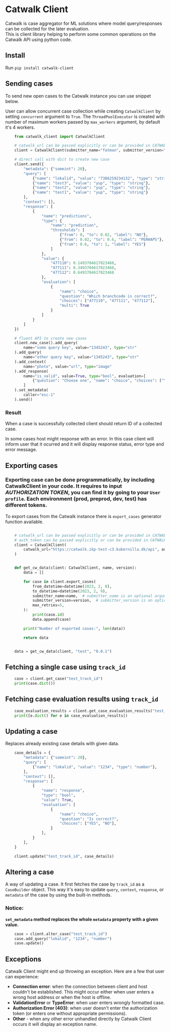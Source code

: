 # Catwalk Client

Catwalk is case aggregator for ML solutions where model query/responses can be collected for the later evaluation.  
This is client library helping to perform some common operations on the Catwalk API using python code.

## Install

Run `pip install catwalk-client`

## Sending cases

To send new open cases to the Catwalk instance you can use snippet below.

User can allow concurrent case collection while creating `CatwalkClient` by setting `concurrent` argument to `True`. The `ThreadPoolExecutor` is created with number of maximum workers passed by `max_workers` argument, by default it's 4 workers.

```python
    from catwalk_client import CatwalkClient

    # catwalk_url can be passed explicitly or can be provided in CATWALK_URL environment variable
    client = CatwalkClient(submitter_name="fatman", submitter_version="1.0.0", catwalk_url="http://localhost:9100", concurrent=True, max_workers=2)

    # direct call with dict to create new case
    client.send({
        "metadata": {"someint": 20},
        "query": [
            {"name": "lokalid", "value": "7386259234132", "type": "string"},
            {"name": "test3", "value": "yup", "type": "string"},
            {"name": "test2", "value": "yup", "type": "string"},
            {"name": "test1", "value": "yup", "type": "string"}
        ],
        "context": [],
        "response": [
            {
                "name": "predictions",
                "type": {
                    "name": "prediction",
                    "thresholds": [
                        {"from": 0, "to": 0.02, "label": "NO"},
                        {"from": 0.02, "to": 0.6, "label": "PERHAPS"},
                        {"from": 0.6, "to": 1, "label": "YES"}
                    ]
                },
                "value": {
                    "477110": 0.1493704617023468,
                    "477111": 0.3493704617023468,
                    "477112": 0.6493704617023468
                },
                "evaluation": [
                    {
                        "name": "choice",
                        "question": "Which branchcode is correct?",
                        "choices": ["477110", "477111", "477112"],
                        "multi": True
                    }
                ]
            }
        ]
    })

    # fluent API to create new cases
    client.new_case().add_query(
        name="some query key", value="1345243", type="str"
    ).add_query(
        name="other query key", value="1345243", type="str"
    ).add_context(
        name="photo", value="url", type="image"
    ).add_response(
        name="is_valid", value=True, type="bool", evaluation=[
            {"question": "Choose one", "name": "choice", "choices": ["YES", "NO"]}
        ]
    ).set_metadata(
        caller="esc-1"
    ).send()

```

### Result

When a case is successfully collected client should return ID of a collected case.

In some cases host might response with an error. In this case client will inform user that it ocurred
and it will display response status, error type and error message.

## Exporting cases

### Exporting case can be done programmatically, by including CatwalkClient in your code. It requires to input _AUTHORIZATION TOKEN_, you can find it by going to your `User profile`. Each environment (prod, preprod, dev, test) has different tokens.

To export cases from the Catwalk instance there is `export_cases` generator function available.

```python

    # catwalk_url can be passed explicitly or can be provided in CATWALK_URL environment variable
    # auth_token can be passed explicitly or can be provided in CATWALK_AUTH_TOKEN environment variable
    client = CatwalkClient(
        catwalk_url="https://catwalk.ikp-test-c3.kubernilla.dk/api", auth_token="*TOKEN*", insecure=False
    )


    def get_cw_data(client: CatwalkClient, name, version):
        data = []

        for case in client.export_cases(
            from_datetime=datetime(2023, 2, 8),
            to_datetime=datetime(2023, 2, 9),
            submitter_name=name,  # submitter_name is an optional argument,
            submitter_version=version,  # submitter_version is an optional argument,
            max_retries=5,
        ):
            print(case.id)
            data.append(case)

        print("Number of exported cases:", len(data))

        return data


    data = get_cw_data(client, "test", "0.0.1")

```

## Fetching a single case using `track_id`

```python
    case = client.get_case("test_track_id")
    print(case.dict())
```

## Fetching case evaluation results using `track_id`

```python
    case_evaluation_results = client.get_case_evaluation_results("test_track_id")
    print([e.dict() for e in case_evaluation_results])
```

## Updating a case

Replaces already existing case details with given data.

```python
    case_details = {
        "metadata": {"someint": 20},
        "query": [
            {"name": "lokalid", "value": "1234", "type": "number"},
        ],
        "context": [],
        "response": [
            {
                "name": "response",
                "type": "bool",
                "value": True,
                "evaluation": [
                    {
                        "name": "choice",
                        "question": "Is correct?",
                        "choices": ["YES", "NO"],
                    }
                ],
            }
        ],
    }

    client.update("test_track_id", case_details)
```

## Altering a case

A way of updating a case. It first fetches the case by `track_id` as a `CaseBuilder` object.
This way it's easy to update `query`, `context`, `response`, or `metadata` of the case by
using the built-in methods.

### Notice:

**`set_metadata` method replaces the whole `metadata` property with a given value.**

```python
    case = client.alter_case("test_track_id")
    case.add_query("lokalid", "1234", "number")
    case.update()
```

## Exceptions

Catwalk Client might end up throwing an exception. Here are a few that user can experience:

- **Connection error**: when the connection between client and host couldn't be established.
  This might occur either when user enters a wrong host address or when the host is offline.
- **ValidationError** or **TypeError**: when user enters wrongly formatted case.
- **Authorization Error (403)**: when user doesn't enter the authorization token (or enters one without appropriate permissions).
- **Other** - when any other error unhandled directly by Catwalk Client occurs it will
  display an exception name.
